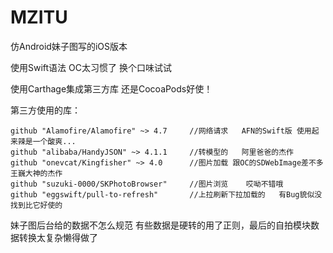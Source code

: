 # MZITU
仿Android妹子图写的iOS版本

使用Swift语法 OC太习惯了 换个口味试试

使用Carthage集成第三方库   还是CocoaPods好使！

第三方使用的库：

    github "Alamofire/Alamofire" ~> 4.7     //网络请求   AFN的Swift版 使用起来辣是一个酸爽...
    github "alibaba/HandyJSON" ~> 4.1.1     //转模型的   阿里爸爸的杰作
    github "onevcat/Kingfisher" ~> 4.0      //图片加载 跟OC的SDWebImage差不多   王巍大神的杰作
    github "suzuki-0000/SKPhotoBrowser"     //图片浏览    哎呦不错哦
    github "eggswift/pull-to-refresh"       //上拉刷新下拉加载的   有Bug貌似没找到比它好使的

妹子图后台给的数据不怎么规范 有些数据是硬转的用了正则，最后的自拍模块数据转换太复杂懒得做了
